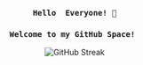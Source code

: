 <h3 align='center'><code>Hello  Everyone! 👋<br/></code></h3>
<h3 align='center'><code>Welcome to my GitHub Space! <br/></code></h3>


<div align="center">

![GitHub Streak](https://streak-stats.demolab.com?user=MRNOONE333&theme=terafox)

</div>


